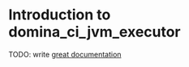 # Introduction to domina_ci_jvm_executor

TODO: write [great documentation](http://jacobian.org/writing/great-documentation/what-to-write/)
